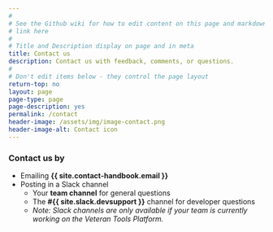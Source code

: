 ```yaml
---
#
# See the Github wiki for how to edit content on this page and markdown styles you can use:
# link here
#
# Title and Description display on page and in meta
title: Contact us
description: Contact us with feedback, comments, or questions.
#
# Don't edit items below - they control the page layout
return-top: no
layout: page
page-type: page
page-description: yes
permalink: /contact
header-image: /assets/img/image-contact.png
header-image-alt: Contact icon
---
```


### Contact us by

* Emailing **{{ site.contact-handbook.email }}**
* Posting in a Slack channel
  * Your **team channel** for general questions
  * The **#{{ site.slack.devsupport }}** channel for developer questions
  * *Note: Slack channels are only available if your team is currently working on the Veteran Tools Platform.*

<p>&nbsp;</p>
<p>&nbsp;</p>
<p>&nbsp;</p>
